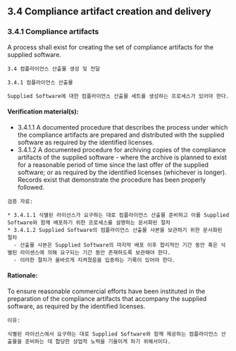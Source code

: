 ## 3.4 Compliance artifact creation and delivery
### 3.4.1 Compliance artifacts
A process shall exist for creating the set of compliance artifacts for the supplied software.

~~~
3.4 컴플라이언스 산출물 생성 및 전달

3.4.1 컴플라이언스 산출물

Supplied Software에 대한 컴플라이언스 산출물 세트를 생성하는 프로세스가 있어야 한다. 
~~~

#### Verification material(s):
* 3.4.1.1 A documented procedure that describes the process under which the compliance artifacts are prepared and distributed with the supplied software as required by the identified licenses.
* 3.4.1.2 A documented procedure for archiving copies of the compliance artifacts of the supplied software - where the archive is planned to exist for a reasonable period of time since the last offer of the supplied software; or as required by the identified licenses (whichever is longer). Records exist that demonstrate the procedure has been properly followed.

~~~
검증 자료:

* 3.4.1.1 식별된 라이선스가 요구하는 대로 컴플라이언스 산출물 준비하고 이를 Supplied Software와 함께 배포하기 위한 프로세스를 설명하는 문서화된 절차
* 3.4.1.2 Supplied Software의 컴플라이언스 산출물 사본을 보관하기 위한 문서화된 절차 
  - 산출물 사본은 Supplied Software의 마지막 배포 이후 합리적인 기간 동안 혹은 식별된 라이센스에 의해 요구되는 기간 동안 존재하도록 보관해야 한다. 
  - 이러한 절차가 올바르게 지켜졌음을 입증하는 기록이 있어야 한다. 
~~~

#### Rationale:
To ensure reasonable commercial efforts have been instituted in the preparation of the compliance artifacts that accompany the supplied software, as required by the identified licenses.

~~~
이유:

식별된 라이선스에서 요구하는 대로 Supplied Software와 함께 제공하는 컴플라이언스 산출물을 준비하는 데 합당한 상업적 노력을 기울이게 하기 위해서이다. 
~~~
